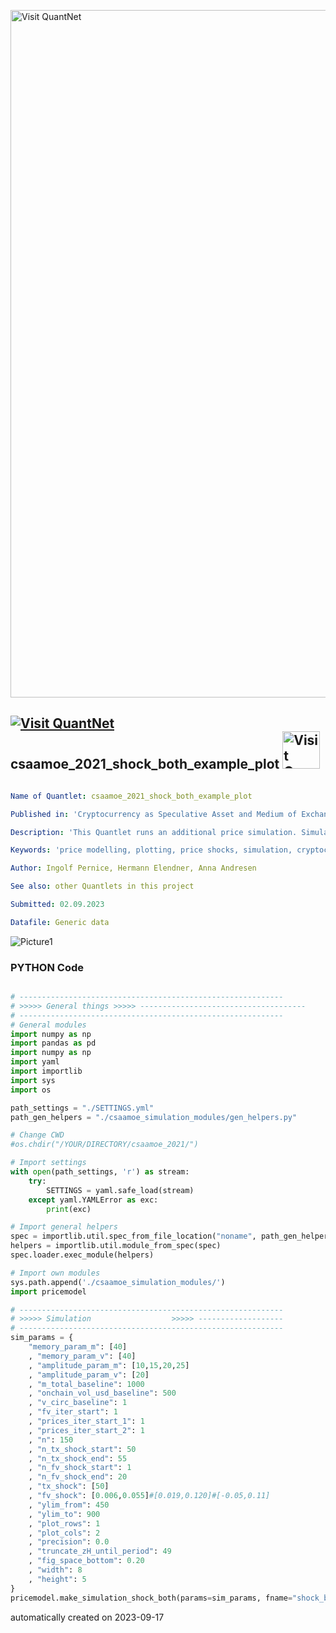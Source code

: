 [<img src="https://github.com/QuantLet/Styleguide-and-FAQ/blob/master/pictures/banner.png" width="1100" alt="Visit QuantNet">](http://quantlet.de/)

## [<img src="https://github.com/QuantLet/Styleguide-and-FAQ/blob/master/pictures/qloqo.png" alt="Visit QuantNet">](http://quantlet.de/) **csaamoe_2021_shock_both_example_plot** [<img src="https://github.com/QuantLet/Styleguide-and-FAQ/blob/master/pictures/QN2.png" width="60" alt="Visit QuantNet 2.0">](http://quantlet.de/)

```yaml

Name of Quantlet: csaamoe_2021_shock_both_example_plot

Published in: 'Cryptocurrency as Speculative Asset and Medium of Exchange (Pernice et al., 2021)'

Description: 'This Quantlet runs an additional price simulation. Simulations are triggered with respect to shocks in the fundamental value. Additional simulations show the influence of the models parameters. To run this script, please clone the public repository from https://github.com/trudi-group/csaamoe_simulation_modules into the directory of this Quantlet.'

Keywords: 'price modelling, plotting, price shocks, simulation, cryptocurrency'

Author: Ingolf Pernice, Hermann Elendner, Anna Andresen

See also: other Quantlets in this project

Submitted: 02.09.2023

Datafile: Generic data

```

![Picture1](shock_both_example_plot.png)

### PYTHON Code
```python

# -----------------------------------------------------------
# >>>>> General things >>>>> -------------------------------------
# -----------------------------------------------------------
# General modules
import numpy as np
import pandas as pd
import numpy as np
import yaml
import importlib
import sys
import os

path_settings = "./SETTINGS.yml"
path_gen_helpers = "./csaamoe_simulation_modules/gen_helpers.py"

# Change CWD
#os.chdir("/YOUR/DIRECTORY/csaamoe_2021/")

# Import settings
with open(path_settings, 'r') as stream:
    try:
        SETTINGS = yaml.safe_load(stream)
    except yaml.YAMLError as exc:
        print(exc)

# Import general helpers
spec = importlib.util.spec_from_file_location("noname", path_gen_helpers)
helpers = importlib.util.module_from_spec(spec)
spec.loader.exec_module(helpers)

# Import own modules
sys.path.append('./csaamoe_simulation_modules/')
import pricemodel

# -----------------------------------------------------------
# >>>>> Simulation                  >>>>> -------------------
# -----------------------------------------------------------
sim_params = {
    "memory_param_m": [40]
    , "memory_param_v": [40]
    , "amplitude_param_m": [10,15,20,25]
    , "amplitude_param_v": [20]
    , "m_total_baseline": 1000
    , "onchain_vol_usd_baseline": 500
    , "v_circ_baseline": 1
    , "fv_iter_start": 1
    , "prices_iter_start_1": 1
    , "prices_iter_start_2": 1
    , "n": 150
    , "n_tx_shock_start": 50
    , "n_tx_shock_end": 55
    , "n_fv_shock_start": 1
    , "n_fv_shock_end": 20
    , "tx_shock": [50]
    , "fv_shock": [0.006,0.055]#[0.019,0.120]#[-0.05,0.11]
    , "ylim_from": 450
    , "ylim_to": 900
    , "plot_rows": 1
    , "plot_cols": 2
    , "precision": 0.0
    , "truncate_zH_until_period": 49
    , "fig_space_bottom": 0.20
    , "width": 8
    , "height": 5
}
pricemodel.make_simulation_shock_both(params=sim_params, fname="shock_both_example_plot", path=SETTINGS["plotting"]["path"])

```

automatically created on 2023-09-17